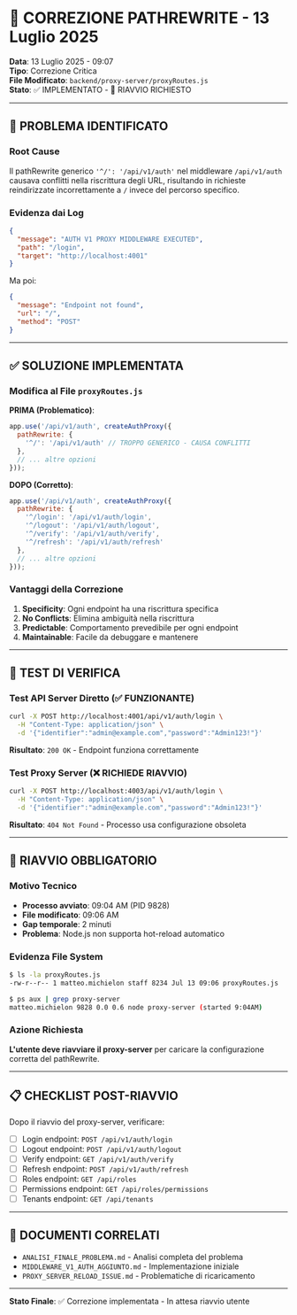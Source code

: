 # 🔧 CORREZIONE PATHREWRITE - 13 Luglio 2025

**Data**: 13 Luglio 2025 - 09:07  
**Tipo**: Correzione Critica  
**File Modificato**: `backend/proxy-server/proxyRoutes.js`  
**Stato**: ✅ IMPLEMENTATO - 🚨 RIAVVIO RICHIESTO

---

## 🎯 **PROBLEMA IDENTIFICATO**

### Root Cause
Il pathRewrite generico `'^/': '/api/v1/auth'` nel middleware `/api/v1/auth` causava conflitti nella riscrittura degli URL, risultando in richieste reindirizzate incorrettamente a `/` invece del percorso specifico.

### Evidenza dai Log
```json
{
  "message": "AUTH V1 PROXY MIDDLEWARE EXECUTED",
  "path": "/login",
  "target": "http://localhost:4001"
}
```

Ma poi:
```json
{
  "message": "Endpoint not found",
  "url": "/",
  "method": "POST"
}
```

---

## ✅ **SOLUZIONE IMPLEMENTATA**

### Modifica al File `proxyRoutes.js`

**PRIMA (Problematico)**:
```javascript
app.use('/api/v1/auth', createAuthProxy({
  pathRewrite: {
    '^/': '/api/v1/auth' // TROPPO GENERICO - CAUSA CONFLITTI
  },
  // ... altre opzioni
}));
```

**DOPO (Corretto)**:
```javascript
app.use('/api/v1/auth', createAuthProxy({
  pathRewrite: {
    '^/login': '/api/v1/auth/login',
    '^/logout': '/api/v1/auth/logout',
    '^/verify': '/api/v1/auth/verify',
    '^/refresh': '/api/v1/auth/refresh'
  },
  // ... altre opzioni
}));
```

### Vantaggi della Correzione
1. **Specificity**: Ogni endpoint ha una riscrittura specifica
2. **No Conflicts**: Elimina ambiguità nella riscrittura
3. **Predictable**: Comportamento prevedibile per ogni endpoint
4. **Maintainable**: Facile da debuggare e mantenere

---

## 🧪 **TEST DI VERIFICA**

### Test API Server Diretto (✅ FUNZIONANTE)
```bash
curl -X POST http://localhost:4001/api/v1/auth/login \
  -H "Content-Type: application/json" \
  -d '{"identifier":"admin@example.com","password":"Admin123!"}'
```
**Risultato**: `200 OK` - Endpoint funziona correttamente

### Test Proxy Server (❌ RICHIEDE RIAVVIO)
```bash
curl -X POST http://localhost:4003/api/v1/auth/login \
  -H "Content-Type: application/json" \
  -d '{"identifier":"admin@example.com","password":"Admin123!"}'
```
**Risultato**: `404 Not Found` - Processo usa configurazione obsoleta

---

## 🚨 **RIAVVIO OBBLIGATORIO**

### Motivo Tecnico
- **Processo avviato**: 09:04 AM (PID 9828)
- **File modificato**: 09:06 AM
- **Gap temporale**: 2 minuti
- **Problema**: Node.js non supporta hot-reload automatico

### Evidenza File System
```bash
$ ls -la proxyRoutes.js
-rw-r--r-- 1 matteo.michielon staff 8234 Jul 13 09:06 proxyRoutes.js

$ ps aux | grep proxy-server
matteo.michielon 9828 0.0 0.6 node proxy-server (started 9:04AM)
```

### Azione Richiesta
**L'utente deve riavviare il proxy-server** per caricare la configurazione corretta del pathRewrite.

---

## 📋 **CHECKLIST POST-RIAVVIO**

Dopo il riavvio del proxy-server, verificare:

- [ ] Login endpoint: `POST /api/v1/auth/login`
- [ ] Logout endpoint: `POST /api/v1/auth/logout`
- [ ] Verify endpoint: `GET /api/v1/auth/verify`
- [ ] Refresh endpoint: `POST /api/v1/auth/refresh`
- [ ] Roles endpoint: `GET /api/roles`
- [ ] Permissions endpoint: `GET /api/roles/permissions`
- [ ] Tenants endpoint: `GET /api/tenants`

---

## 🔗 **DOCUMENTI CORRELATI**

- `ANALISI_FINALE_PROBLEMA.md` - Analisi completa del problema
- `MIDDLEWARE_V1_AUTH_AGGIUNTO.md` - Implementazione iniziale
- `PROXY_SERVER_RELOAD_ISSUE.md` - Problematiche di ricaricamento

---

**Stato Finale**: ✅ Correzione implementata - In attesa riavvio utente
